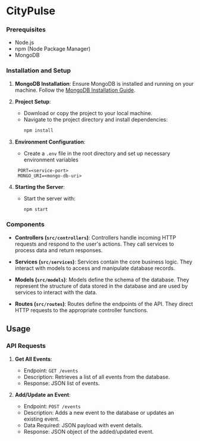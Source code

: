# CityPulse 


### Prerequisites
- Node.js
- npm (Node Package Manager)
- MongoDB

### Installation and Setup

1. **MongoDB Installation**: 
   Ensure MongoDB is installed and running on your machine. Follow the [MongoDB Installation Guide](https://www.mongodb.com/docs/manual/tutorial/install-mongodb-on-ubuntu/).

2. **Project Setup**:
   - Download or copy the project to your local machine.
   - Navigate to the project directory and install dependencies:
     ```bash
     npm install
     ```

3. **Environment Configuration**:
   - Create a `.env` file in the root directory and set up necessary environment variables
   ```
    PORT=<service-port>
    MONGO_URI=<mongo-db-uri>
   ```

4. **Starting the Server**:
   - Start the server with:
     ```bash
     npm start
     ```

### Components

- **Controllers (`src/controllers`)**: Controllers handle incoming HTTP requests and respond to the user's actions. They call services to process data and return responses.

- **Services (`src/services`)**: Services contain the core business logic. They interact with models to access and manipulate database records.

- **Models (`src/models`)**: Models define the schema of the database. They represent the structure of data stored in the database and are used by services to interact with the data.

- **Routes (`src/routes`)**: Routes define the endpoints of the API. They direct HTTP requests to the appropriate controller functions.

## Usage

### API Requests

1. **Get All Events**:
   - Endpoint: `GET /events`
   - Description: Retrieves a list of all events from the database.
   - Response: JSON list of events.

2. **Add/Update an Event**:
   - Endpoint: `POST /events`
   - Description: Adds a new event to the database or updates an existing event.
   - Data Required: JSON payload with event details.
   - Response: JSON object of the added/updated event.
